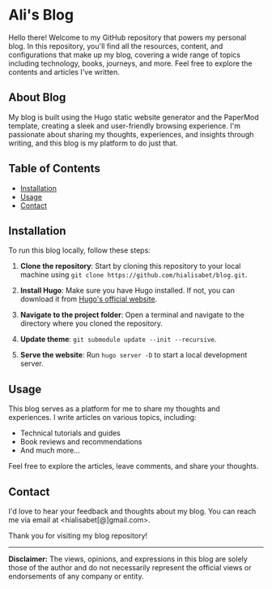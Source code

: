 # Ali's Blog

Hello there! Welcome to my GitHub repository that powers my personal blog. In this repository, you'll find all the resources, content, and configurations that make up my blog, covering a wide range of topics including technology, books, journeys, and more. Feel free to explore the contents and articles I've written.

## About Blog

My blog is built using the Hugo static website generator and the PaperMod template, creating a sleek and user-friendly browsing experience. I'm passionate about sharing my thoughts, experiences, and insights through writing, and this blog is my platform to do just that.

## Table of Contents

- [Installation](#installation)
- [Usage](#usage)
- [Contact](#contact)

## Installation

To run this blog locally, follow these steps:

1. **Clone the repository**: Start by cloning this repository to your local machine using `git clone https://github.com/hialisabet/blog.git`.

2. **Install Hugo**: Make sure you have Hugo installed. If not, you can download it from [Hugo's official website](https://gohugo.io/getting-started/installing/).

3. **Navigate to the project folder**: Open a terminal and navigate to the directory where you cloned the repository.

4. **Update theme**: `git submodule update --init --recursive`.

5. **Serve the website**: Run `hugo server -D` to start a local development server.

## Usage

This blog serves as a platform for me to share my thoughts and experiences. I write articles on various topics, including:

- Technical tutorials and guides
- Book reviews and recommendations
- And much more...

Feel free to explore the articles, leave comments, and share your thoughts.

## Contact

I'd love to hear your feedback and thoughts about my blog. You can reach me via email at <hialisabet[@]gmail.com>.

Thank you for visiting my blog repository!

---

**Disclaimer:** The views, opinions, and expressions in this blog are solely those of the author and do not necessarily represent the official views or endorsements of any company or entity.

